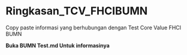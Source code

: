 # Ringkasan_TCV_FHCIBUMN
Copy paste informasi yang berhubungan dengan Test Core Value FHCI BUMN

**Buka BUMN Test.md Untuk informasinya**
